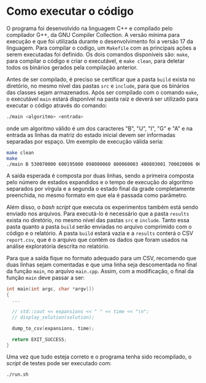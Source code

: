 # Como executar o código

O programa foi desenvolvido na linguagem C++ e compilado pelo compilador G++, da GNU Compiler Collection. A versão mínima para execução e que foi utilizada durante o desenvolvimento foi a versão 17 da linguagem. Para compilar o codigo, um `Makefile` com as principais ações a serem executadas foi definido. Os dois comandos disponíveis são: `make`, para compilar o código e criar o executável, e `make clean`, para deletar todos os binários gerados pela compilação anterior.

Antes de ser compilado, é preciso se certificar que a pasta `build` exista no diretório, no mesmo nível das pastas `src` e `include`, para que os binários das classes sejam armazenados. Após ser compilado com o comando `make`, o executável `main` estará disponível na pasta raiz e deverá ser utilizado para executar o código através do comando:

```bash
./main <algoritmo> <entrada>
```

onde um algoritmo válido é um dos caracteres "B", "U", "I", "G" e "A" e na entrada as linhas da matriz do estado inicial devem ser informadas separadas por espaço. Um exemplo de execução válida seria:

```bash
make clean
make
./main B 530070000 600195000 098000060 800060003 400803001 700020006 060000280 000419005 000080079
```

A saída esperada é composta por duas linhas, sendo a primeira composta pelo número de estados expandidos e o tempo de execução do algoritmo separados por vírgula e a segunda o estado final da grade completamente preenchida, no mesmo formato em que ela é passada como parâmetro.

Além disso, o _bash script_ que executa os experimentos também está sendo enviado nos arquivos. Para executá-lo é necessário que a pasta `results` exista no diretório, no mesmo nível das pastas `src` e `include`. Tanto essa pasta quanto a pasta `build` serão enviadas no arquivo comprimido com o código e o relatório. A pasta `build` estará vazia e a `results` conterá o CSV `report.csv`, que é o arquivo que contém os dados que foram usados na análise exploratória descrita no relatório.

Para que a saída fique no formato adequado para um CSV, recomendo que duas linhas sejam comentadas e que uma linha seja descomentada no final da função `main`, no arquivo `main.cpp`. Assim, com a modificação, o final da função `main` deve passar a ser:

```cpp
int main(int argc, char *argv[])
{
  ...

  // std::cout << expansions << " " << time << "\n";
  // display_solution(solution);

  dump_to_csv(expansions, time);

  return EXIT_SUCCESS;
}
```

Uma vez que tudo esteja correto e o programa tenha sido recompilado, o _script_ de testes pode ser executado com:

```bash
./run.sh
```

